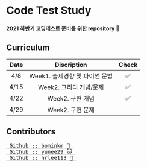 # Code Test Study  
#### 2021 하반기 코딩테스트 준비를 위한 repository &#128194; 
  
## Curriculum 
Date | Discription | Check
:-: | :-: | :-:
4/8 | Week1. 출제경향 및 파이썬 문법 | ✅  
4/15 | Week2. 그리디 개념/문제 | ✅  
4/22 | Week2. 구현 개념 | ✅
4/29 | Week2. 구현 문제 | 
  
## Contributors  
<pre>
<a href="https://github.com/bominkm"> Github :: bominkm &#128059; </a>  
<a href="https://github.com/yunee29"> Github :: yunee29 &#128049; </a>  
<a href="https://github.com/hrlee113"> Github :: hrlee113 &#128036; </a>
</pre>
